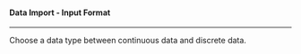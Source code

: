 #### Data Import - Input Format

***

Choose a data type between continuous data and discrete data.
